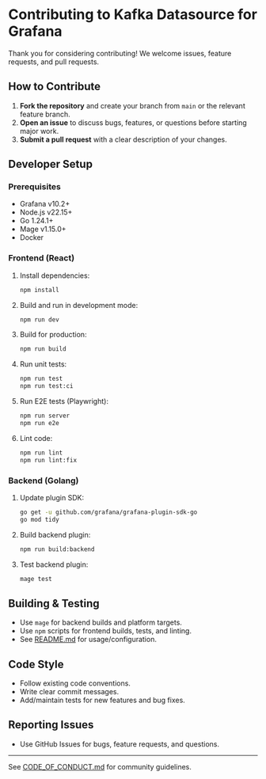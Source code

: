 
# Contributing to Kafka Datasource for Grafana

Thank you for considering contributing! We welcome issues, feature requests, and pull requests.

## How to Contribute

1. **Fork the repository** and create your branch from `main` or the relevant feature branch.
2. **Open an issue** to discuss bugs, features, or questions before starting major work.
3. **Submit a pull request** with a clear description of your changes.

## Developer Setup

### Prerequisites

- Grafana v10.2+
- Node.js v22.15+
- Go 1.24.1+
- Mage v1.15.0+
- Docker

### Frontend (React)

1. Install dependencies:
	```bash
	npm install
	```
2. Build and run in development mode:
	```bash
	npm run dev
	```
3. Build for production:
	```bash
	npm run build
	```
4. Run unit tests:
	```bash
	npm run test
	npm run test:ci
	```
5. Run E2E tests (Playwright):
	```bash
	npm run server
	npm run e2e
	```
6. Lint code:
	```bash
	npm run lint
	npm run lint:fix
	```

### Backend (Golang)

1. Update plugin SDK:
	```bash
	go get -u github.com/grafana/grafana-plugin-sdk-go
	go mod tidy
	```
2. Build backend plugin:
	```bash
	npm run build:backend
	```
3. Test backend plugin:
	```bash
	mage test
	```

## Building & Testing

- Use `mage` for backend builds and platform targets.
- Use `npm` scripts for frontend builds, tests, and linting.
- See [README.md](README.md) for usage/configuration.

## Code Style

- Follow existing code conventions.
- Write clear commit messages.
- Add/maintain tests for new features and bug fixes.

## Reporting Issues

- Use GitHub Issues for bugs, feature requests, and questions.

---

See [CODE_OF_CONDUCT.md](CODE_OF_CONDUCT.md) for community guidelines.
